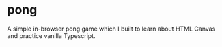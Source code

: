 # pong

A simple in-browser pong game which I built to learn about HTML Canvas and practice vanilla Typescript.
